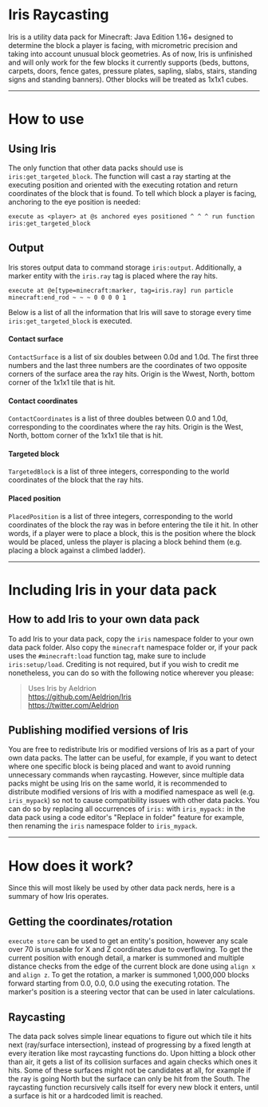 # Iris Raycasting

Iris is a utility data pack for Minecraft: Java Edition 1.16+ designed to determine the block a player is facing, with micrometric precision and taking into account unusual block geometries. As of now, Iris is unfinished and will only work for the few blocks it currently supports (beds, buttons, carpets, doors, fence gates, pressure plates, sapling, slabs, stairs, standing signs and standing banners). Other blocks will be treated as 1x1x1 cubes.

---

# How to use

## Using Iris

The only function that other data packs should use is `iris:get_targeted_block`. The function will cast a ray starting at the executing position and oriented with the executing rotation and return coordinates of the block that is found. To tell which block a player is facing, anchoring to the eye position is needed:

```mcfunction
execute as <player> at @s anchored eyes positioned ^ ^ ^ run function iris:get_targeted_block
```

## Output

Iris stores output data to command storage `iris:output`. Additionally, a marker entity with the `iris.ray` tag is placed where the ray hits.

```mcfunction
execute at @e[type=minecraft:marker, tag=iris.ray] run particle minecraft:end_rod ~ ~ ~ 0 0 0 0 1
```

Below is a list of all the information that Iris will save to storage every time `iris:get_targeted_block` is executed.

#### Contact surface

`ContactSurface` is a list of six doubles between 0.0d and 1.0d. The first three numbers and the last three numbers are the coordinates of two opposite corners of the surface area the ray hits. Origin is the Wwest, North, bottom corner of the 1x1x1 tile that is hit.

#### Contact coordinates

`ContactCoordinates` is a list of three doubles between 0.0 and 1.0d, corresponding to the coordinates where the ray hits. Origin is the West, North, bottom corner of the 1x1x1 tile that is hit.

#### Targeted block

`TargetedBlock` is a list of three integers, corresponding to the world coordinates of the block that the ray hits.

#### Placed position

`PlacedPosition` is a list of three integers, corresponding to the world coordinates of the block the ray was in before entering the tile it hit. In other words, if a player were to place a block, this is the position where the block would be placed, unless the player is placing a block behind them (e.g. placing a block against a climbed ladder).

---

# Including Iris in your data pack

## How to add Iris to your own data pack

To add Iris to your data pack, copy the `iris` namespace folder to your own data pack folder. Also copy the `minecraft` namespace folder or, if your pack uses the `#minecraft:load` function tag, make sure to include `iris:setup/load`. Crediting is not required, but if you wish to credit me nonetheless, you can do so with the following notice wherever you please:

> Uses Iris by Aeldrion \
> https://github.com/Aeldrion/Iris \
> https://twitter.com/Aeldrion

## Publishing modified versions of Iris

You are free to redistribute Iris or modified versions of Iris as a part of your own data packs. The latter can be useful, for example, if you want to detect where one specific block is being placed and want to avoid running unnecessary commands when raycasting. However, since multiple data packs might be using Iris on the same world, it is recommended to distribute modified versions of Iris with a modified namespace as well (e.g. `iris_mypack`) so not to cause compatibility issues with other data packs. You can do so by replacing all occurrences of `iris:` with `iris_mypack:` in the data pack using a code editor's "Replace in folder" feature for example, then renaming the `iris` namespace folder to `iris_mypack`.

---

# How does it work?

Since this will most likely be used by other data pack nerds, here is a summary of how Iris operates.

## Getting the coordinates/rotation

`execute store` can be used to get an entity's position, however any scale over 70 is unusable for X and Z coordinates due to overflowing. To get the current position with enough detail, a marker is summoned and multiple distance checks from the edge of the current block are done using `align x` and `align z`.
To get the rotation, a marker is summoned 1,000,000 blocks forward starting from 0.0, 0.0, 0.0 using the executing rotation. The marker's position is a steering vector that can be used in later calculations.

## Raycasting

The data pack solves simple linear equations to figure out which tile it hits next (ray/surface intersection), instead of progressing by a fixed length at every iteration like most raycasting functions do. Upon hitting a block other than air, it gets a list of its collision surfaces and again checks which ones it hits. Some of these surfaces might not be candidates at all, for example if the ray is going North but the surface can only be hit from the South.
The raycasting function recursively calls itself for every new block it enters, until a surface is hit or a hardcoded limit is reached.
